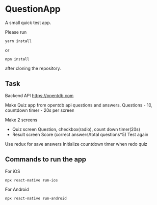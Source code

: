 # QuestionApp
A small quick test app.

Please run
```
yarn install
```
or
```
npm install
```
after cloning the repository.


## Task

Backend API
https://opentdb.com

Make Quiz app from opentdb api questions and answers.
Questions - 10, countdown timer - 20s per screen

Make 2 screens
- Quiz screen
Question, checkbox(radio), count down timer(20s)
- Result screen
Score (correct answers/total questions*5)
Test again

Use redux for save answers
Initialize countdown timer when redo quiz


## Commands to run the app

For iOS
```
npx react-native run-ios
```

For Android
```
npx react-native run-android
```
